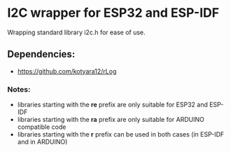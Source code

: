# I2C wrapper for ESP32 and ESP-IDF

Wrapping standard library i2c.h for ease of use.

## Dependencies:
  - https://github.com/kotyara12/rLog

### Notes:
  - libraries starting with the <b>re</b> prefix are only suitable for ESP32 and ESP-IDF
  - libraries starting with the <b>ra</b> prefix are only suitable for ARDUINO compatible code
  - libraries starting with the <b>r</b> prefix can be used in both cases (in ESP-IDF and in ARDUINO)
